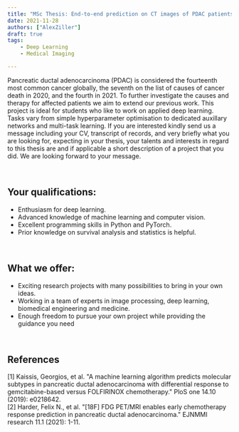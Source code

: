 ```yaml
---
title: "MSc Thesis: End-to-end prediction on CT images of PDAC patients"
date: 2021-11-28
authors: ["AlexZiller"]
draft: true
tags:
    - Deep Learning
    - Medical Imaging

---
```

Pancreatic ductal adenocarcinoma (PDAC) is considered the fourteenth most common cancer globally, the seventh on the list of causes of cancer death in 2020, and the fourth in 2021. 
To further investigate the causes and therapy for affected patients we aim to extend our previous work. This project is ideal for students who like to work on applied deep learning. 
Tasks vary from simple hyperparameter optimisation to dedicated auxillary networks and multi-task learning. If you are interested kindly send us a message including your CV, transcript of records, and very briefly what you are looking for, expecting in your thesis, your talents and interests in regard to this thesis are and if applicable a short description of a project that you did. We are looking forward to your message.


<br/>

## Your qualifications:

- Enthusiasm for deep learning.
- Advanced knowledge of machine learning and computer vision. 
- Excellent programming skills in Python and PyTorch.
- Prior knowledge on survival analysis and statistics is helpful.

<br/>

## What we offer:

- Exciting research projects with many possibilities to bring in your own ideas.
- Working in a team of experts in image processing, deep learning, biomedical engineering and medicine.
- Enough freedom to pursue your own project while providing the guidance you need

<br/>

## References
[1] Kaissis, Georgios, et al. "A machine learning algorithm predicts molecular subtypes in pancreatic ductal adenocarcinoma with differential response to gemcitabine-based versus FOLFIRINOX chemotherapy." PloS one 14.10 (2019): e0218642.</br>
[2] Harder, Felix N., et al. "[18F] FDG PET/MRI enables early chemotherapy response prediction in pancreatic ductal adenocarcinoma." EJNMMI research 11.1 (2021): 1-11.



